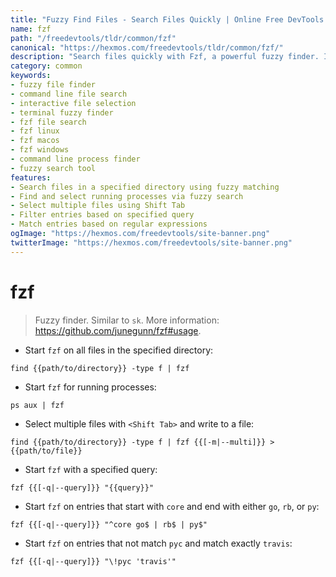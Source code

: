 ```yaml
---
title: "Fuzzy Find Files - Search Files Quickly | Online Free DevTools by Hexmos"
name: fzf
path: "/freedevtools/tldr/common/fzf"
canonical: "https://hexmos.com/freedevtools/tldr/common/fzf/"
description: "Search files quickly with Fzf, a powerful fuzzy finder. Instantly locate files, processes, and commands. Free online tool, no registration required."
category: common
keywords:
- fuzzy file finder
- command line file search
- interactive file selection
- terminal fuzzy finder
- fzf file search
- fzf linux
- fzf macos
- fzf windows
- command line process finder
- fuzzy search tool
features:
- Search files in a specified directory using fuzzy matching
- Find and select running processes via fuzzy search
- Select multiple files using Shift Tab
- Filter entries based on specified query
- Match entries based on regular expressions
ogImage: "https://hexmos.com/freedevtools/site-banner.png"
twitterImage: "https://hexmos.com/freedevtools/site-banner.png"
---
```


# fzf

> Fuzzy finder.
> Similar to `sk`.
> More information: <https://github.com/junegunn/fzf#usage>.

- Start `fzf` on all files in the specified directory:

`find {{path/to/directory}} -type f | fzf`

- Start `fzf` for running processes:

`ps aux | fzf`

- Select multiple files with `<Shift Tab>` and write to a file:

`find {{path/to/directory}} -type f | fzf {{[-m|--multi]}} > {{path/to/file}}`

- Start `fzf` with a specified query:

`fzf {{[-q|--query]}} "{{query}}"`

- Start `fzf` on entries that start with `core` and end with either `go`, `rb`, or `py`:

`fzf {{[-q|--query]}} "^core go$ | rb$ | py$"`

- Start `fzf` on entries that not match `pyc` and match exactly `travis`:

`fzf {{[-q|--query]}} "\!pyc 'travis'"`
